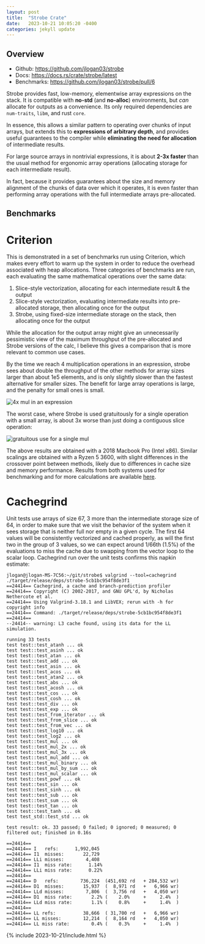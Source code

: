 ```yaml
---
layout: post
title:  "Strobe Crate"
date:   2023-10-21 10:05:20 -0400
categories: jekyll update
---
```



## Overview
* Github: https://github.com/jlogan03/strobe
* Docs: https://docs.rs/crate/strobe/latest
* Benchmarks: https://github.com/jlogan03/strobe/pull/6

Strobe provides fast, low-memory, elementwise array expressions on the stack.
It is compatible with **no-std** (and **no-alloc**) environments, but _can_ allocate
for outputs as a convenience.
Its only required dependencies are `num-traits`, `libm`, and rust `core`.

In essence, this allows a similar pattern to operating over chunks of input
arrays, but extends this to **expressions of arbitrary depth**, and provides
useful guarantees to the compiler while **eliminating the need for allocation**
of intermediate results.

For large source arrays in nontrivial expressions, it is about **2-3x faster** 
than the usual method for ergonomic array operations (allocating storage for each
intermediate result).

In fact, because it provides guarantees about the size and
memory alignment of the chunks of data over which it operates, it is even faster 
than performing array operations with the full intermediate arrays pre-allocated.

## Benchmarks
# Criterion
This is demonstrated in a set of benchmarks run using Criterion, which
makes every effort to warm up the system in order to reduce the overhead
associated with heap allocations. Three categories of benchmarks are run,
each evaluating the same mathematical operations over the same data:
1. Slice-style vectorization, allocating for each intermediate result & the output
2. Slice-style vectorization, evaluating intermediate results into pre-allocated storage,
   then allocating once for the output
3. Strobe, using fixed-size intermediate storage on the stack, then allocating once for the output

While the allocation for the output array might give an unnecessarily pessimistic view of
the maximum throughput of the pre-allocated and Strobe versions of the calc, I believe this
gives a comparison that is more relevant to common use cases.

By the time we reach 4 multiplication operations in an expression, strobe sees about double
the throughput of the other methods for array sizes larger than about 1e5 elements, and is
only slightly slower than the fastest alternative for smaller sizes. The benefit for large
array operations is large, and the penalty for small ones is small.

![4x mul in an expression](https://user-images.githubusercontent.com/1596770/270112797-8b037c34-82d2-4582-b5b8-ce407e75575a.png)

The worst case, where Strobe is used gratuitously for a single operation with a small array,
is about 3x worse than just doing a contiguous slice operation:

![gratuitous use for a single mul](https://user-images.githubusercontent.com/1596770/270112744-6d06ab50-0432-468e-ba96-fbbdc82a4f63.png)

The above results are obtained with a 2018 Macbook Pro (Intel x86). Similar scalings are obtained
with a Ryzen 5 3600, with slight differences in the crossover point between methods, likely due to
differences in cache size and memory performance. Results from both systems used for benchmarking
and for more calculations are available [here](https://github.com/jlogan03/strobe/pull/6).

# Cachegrind
Unit tests use arrays of size 67, 3 more than the intermediate storage size of 64, in order to
make sure that we visit the behavior of the system when it sees storage that is neither full
nor empty in a given cycle. The first 64 values will be consistently vectorized and cached properly,
as will the first two in the group of 3 values, so we can expect around 1/66th (1.5%) of the evaluations to
miss the cache due to swapping from the vector loop to the scalar loop. Cachegrind run over the unit tests
confirms this napkin estimate:

```
jlogan@jlogan-MS-7C56:~/git/strobe$ valgrind --tool=cachegrind ./target/release/deps/strobe-5cb1bc954f8de3f1
==24414== Cachegrind, a cache and branch-prediction profiler
==24414== Copyright (C) 2002-2017, and GNU GPL'd, by Nicholas Nethercote et al.
==24414== Using Valgrind-3.18.1 and LibVEX; rerun with -h for copyright info
==24414== Command: ./target/release/deps/strobe-5cb1bc954f8de3f1
==24414== 
--24414-- warning: L3 cache found, using its data for the LL simulation.

running 33 tests
test test::test_atanh ... ok
test test::test_asinh ... ok
test test::test_atan ... ok
test test::test_add ... ok
test test::test_asin ... ok
test test::test_acos ... ok
test test::test_atan2 ... ok
test test::test_abs ... ok
test test::test_acosh ... ok
test test::test_cos ... ok
test test::test_cosh ... ok
test test::test_div ... ok
test test::test_exp ... ok
test test::test_from_iterator ... ok
test test::test_from_slice ... ok
test test::test_from_vec ... ok
test test::test_log10 ... ok
test test::test_log2 ... ok
test test::test_mul ... ok
test test::test_mul_2x ... ok
test test::test_mul_3x ... ok
test test::test_mul_add ... ok
test test::test_mul_binary ... ok
test test::test_mul_by_sum ... ok
test test::test_mul_scalar ... ok
test test::test_powf ... ok
test test::test_sin ... ok
test test::test_sinh ... ok
test test::test_sub ... ok
test test::test_sum ... ok
test test::test_tan ... ok
test test::test_tanh ... ok
test test_std::test_std ... ok

test result: ok. 33 passed; 0 failed; 0 ignored; 0 measured; 0 filtered out; finished in 0.16s

==24414== 
==24414== I   refs:      1,992,045
==24414== I1  misses:       22,729
==24414== LLi misses:        4,408
==24414== I1  miss rate:      1.14%
==24414== LLi miss rate:      0.22%
==24414== 
==24414== D   refs:        736,224  (451,692 rd   + 284,532 wr)
==24414== D1  misses:       15,937  (  8,971 rd   +   6,966 wr)
==24414== LLd misses:        7,806  (  3,756 rd   +   4,050 wr)
==24414== D1  miss rate:       2.2% (    2.0%     +     2.4%  )
==24414== LLd miss rate:       1.1% (    0.8%     +     1.4%  )
==24414== 
==24414== LL refs:          38,666  ( 31,700 rd   +   6,966 wr)
==24414== LL misses:        12,214  (  8,164 rd   +   4,050 wr)
==24414== LL miss rate:        0.4% (    0.3%     +     1.4%  )

```

<head>
  {% include 2023-10-21/include.html %}
</head>